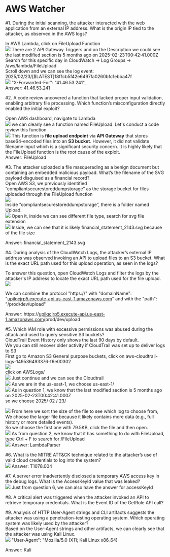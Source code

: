 # AWS Watcher
\#1. During the initial scanning, the attacker interacted with the web application from an external IP address. What is the origin IP tied to the attacker, as observed in the AWS logs?

In AWS Lambda, click on FileUpload Function   
![](images/1.png)
There are 2 API Gateway Triggers and on the Description we could see the last modified section is 5 months ago on  2025-02-23T00:42:41.000Z   
Search for this specific day in CloudWatch \-\> Log Groups \-\> /aws/lambda/FileUpload  
Scroll down and we can see the log event: 2025/02/23/\[$LATEST\]18f1cb5f42e6497fa0260bfc1ebba47f   
![](images/2.png)
"X-Forwarded-For": "41.46.53.241",  
Answer: 41.46.53.241

\#2. A code review uncovered a function that lacked proper input validation, enabling arbitrary file processing. Which function’s misconfiguration directly enabled the initial exploit?

Open AWS dashboard, navigate to Lambda  
![](images/3.png)
  we can clearly see a function named FileUpload. Let's conduct a code review this function  
![](images/4.png)
This function is **file upload endpoint** via **API Gateway** that stores base64-encoded files into an **S3 bucket**. However, it did not validate filename input which is a significant security concern. It is highly likely that the FileUpload function is the root cause of the exploit.  
Answer: FileUpload

\#3. The attacker uploaded a file masquerading as a benign document but containing an embedded malicious payload. What’s the filename of the SVG payload disguised as a financial record?  
Open AWS S3, we previously identified “compliantsecurestoreddumpstorage” as the storage bucket for files uploaded through the FileUpload function   
![](images/5.png)  
Inside “compliantsecurestoreddumpstorage”, there is a folder named Upload.   
![](images/6.png)
Open it, inside we can see different file type, search for svg file extension  
![](images/7.png) 
Inside, we can see that it is likely financial\_statement\_2143.svg because of the file size

Answer: financial\_statement\_2143.svg

\#4. During analysis of the CloudWatch Logs, the attacker’s external IP address was observed invoking an API to upload files to an S3 bucket. What is the exact URL path used for this upload operation, as seen in the logs?

To answer this question, open CloudWatch Logs and filter the logs by the attacker's IP address to locate the exact URL path used for the file upload.  
![](images/8.png)

We can combine the protocol "https://" with "domainName": "[upilqcjrp5.execute-api.us-east-1.amazonaws.com](http://upilqcjrp5.execute-api.us-east-1.amazonaws.com)" and with the "path": "/prod/dev/upload"

Answer: https://[upilqcjrp5.execute-api.us-east-1.amazonaws.com](http://upilqcjrp5.execute-api.us-east-1.amazonaws.com)/prod/dev/upload

\#5. Which IAM role with excessive permissions was abused during the attack and used to query sensitive S3 buckets?  
CloudTrail Event History only shows the last 90 days by default.  
We you can still recover older activity if CloudTrail was set up to deliver logs to S3  
First go to Amazon S3 General purpose buckets, click on aws-cloudtrail-logs-149536493376-f6e00302   
![](images/9.png)  
click on AWSLogs/  
![](images/10.png)
Just continue and we can see the Cloudtrail   
![](images/11.png) 
As we are in the us-east-1, we choose us-east-1/   
![](images/12.png)
As in question 1, we know that the last modified section is 5 months ago on  2025-02-23T00:42:41.000Z   
so we choose 2025/ 02 / 23/

![](images/13.png) 
From here we sort the size of the file to see which log to choose from, We choose the larger file because it likely contains more data (e.g., full history or more detailed events).  
So we choose the first one with 79.5KB, click the file and then open.  
![](images/14.png)
As from question 2, we know that it has something to do with FileUpload, type Ctrl \+ F to search for /FileUpload   
![](images/15.png) 
Answer: LambdaParser

\#6. What is the MITRE ATT\&CK technique related to the attacker’s use of valid cloud credentials to log into the system?  
![](images/16.png) 
Answer: T1078.004

\#7. A server error inadvertently disclosed a temporary AWS access key in the debug logs. What is the AccessKeyId value that was leaked?  
![](images/17.png)
Just from question 6, we can also have the answer for accessKeyId

\#8. A critical alert was triggered when the attacker invoked an API to retrieve temporary credentials. What is the Event ID of the GetRole API call?

\#9. Analysis of HTTP User-Agent strings and CLI artifacts suggests the attacker was using a penetration-testing operating system. Which operating system was likely used by the attacker?  
Based on the User-Agent strings and other artifacts, we can clearly see that the attacker was using Kali Linux.  
![](images/18.png)
"User-Agent": "Mozilla/5.0 (X11; Kali Linux x86\_64)

Answer: Kali
